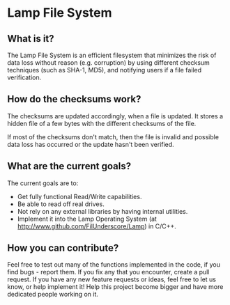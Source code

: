 # Lamp File System

## What is it?

The Lamp File System is an efficient filesystem that minimizes the risk of data loss without reason (e.g. corruption) by using different checksum techniques (such as SHA-1, MD5), and notifying users if a file failed verification.

## How do the checksums work?

The checksums are updated accordingly, when a file is updated. It stores a hidden file of a few bytes with the different checksums of the file.

If most of the checksums don't match, then the file is invalid and possible data loss has occurred or the update hasn't been verified.

## What are the current goals?

The current goals are to:
* Get fully functional Read/Write capabilities.
* Be able to read off real drives.
* Not rely on any external libraries by having internal utilities.
* Implement it into the Lamp Operating System (at http://www.github.com/FilUnderscore/Lamp) in C/C++.

## How you can contribute?

Feel free to test out many of the functions implemented in the code, if you find bugs - report them. If you fix any that you encounter, create a pull request. If you have any new feature requests or ideas, feel free to let us know, or help implement it! Help this project become bigger and have more dedicated people working on it.
